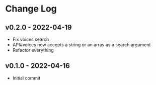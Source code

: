 Change Log
========================================

v0.2.0 - 2022-04-19
----------------------------------------

- Fix voices search
- API#voices now accepts a string or an array as a search argument
- Refactor everything


v0.1.0 - 2022-04-16
----------------------------------------

- Initial commit



